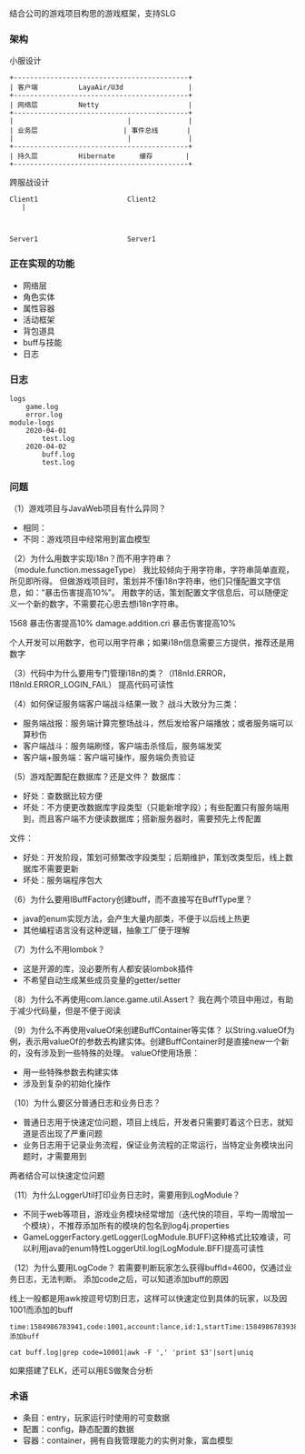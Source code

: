 结合公司的游戏项目构思的游戏框架，支持SLG


### 架构
小服设计
```
+-------------------------------------------+
| 客户端          LayaAir/U3d                |
+-------------------------------------------+
| 网络层          Netty                      |
+-------------------------------------------+
|                            |              |
| 业务层                     | 事件总线       |
|                            |              |
+-------------------------------------------+
| 持久层          Hibernate      缓存        |
+-------------------------------------------+
```


跨服战设计
```
Client1                      Client2
   |



Server1                      Server1

```

### 正在实现的功能
* 网络层
* 角色实体
* 属性容器
* 活动框架
* 背包道具
* buff与技能
* 日志

### 日志
```
logs
    game.log
    error.log
module-logs
    2020-04-01
        test.log
    2020-04-02
        buff.log
        test.log
```

### 问题

（1）游戏项目与JavaWeb项目有什么异同？
* 相同：
* 不同：游戏项目中经常用到富血模型

（2）为什么用数字实现i18n？而不用字符串？（module.function.messageType）
我比较倾向于用字符串，字符串简单直观，所见即所得。
但做游戏项目时，策划并不懂i18n字符串，他们只懂配置文字信息，如：“暴击伤害提高10%”。
用数字的话，策划配置文字信息后，可以随便定义一个新的数字，不需要花心思去想i18n字符串。

1568 暴击伤害提高10%
damage.addition.cri 暴击伤害提高10%

个人开发可以用数字，也可以用字符串；如果i18n信息需要三方提供，推荐还是用数字

（3）代码中为什么要用专门管理i18n的类？（I18nId.ERROR，I18nId.ERROR_LOGIN_FAIL）
提高代码可读性

（4）如何保证服务端客户端战斗结果一致？
战斗大致分为三类：
* 服务端战报：服务端计算完整场战斗，然后发给客户端播放；或者服务端可以算秒伤
* 客户端战斗：服务端刷怪，客户端击杀怪后，服务端发奖
* 客户端+服务端：客户端可操作，服务端负责验证

（5）游戏配置配在数据库？还是文件？
数据库：
* 好处：查数据比较方便
* 坏处：不方便更改数据库字段类型（只能新增字段）；有些配置只有服务端用到，而且客户端不方便读数据库；搭新服务器时，需要预先上传配置

文件：
* 好处：开发阶段，策划可频繁改字段类型；后期维护，策划改类型后，线上数据库不需要更新
* 坏处：服务端程序包大

（6）为什么要用IBuffFactory创建buff，而不直接写在BuffType里？
* java的enum实现方法，会产生大量内部类，不便于以后线上热更
* 其他编程语言没有这种逻辑，抽象工厂便于理解

（7）为什么不用lombok？
* 这是开源的库，没必要所有人都安装lombok插件
* 不希望自动生成某些成员变量的getter/setter

（8）为什么不再使用com.lance.game.util.Assert？
我在两个项目中用过，有助于减少代码量，但是不便于阅读

（9）为什么不再使用valueOf来创建BuffContainer等实体？
以String.valueOf为例，表示用valueOf的参数去构建实体。创建BuffContainer时是直接new一个新的，没有涉及到一些特殊的处理。
valueOf使用场景：
* 用一些特殊参数去构建实体
* 涉及到复杂的初始化操作

（10）为什么要区分普通日志和业务日志？
* 普通日志用于快速定位问题，项目上线后，开发者只需要盯着这个日志，就知道是否出现了严重问题
* 业务日志用于记录业务流程，保证业务流程的正常运行，当特定业务模块出问题时，才需要用到

两者结合可以快速定位问题

（11）为什么LoggerUtil打印业务日志时，需要用到LogModule？
* 不同于web等项目，游戏业务模块经常增加（迭代快的项目，平均一周增加一个模块），不推荐添加所有的模块的包名到log4j.properties
* GameLoggerFactory.getLogger(LogModule.BUFF)这种格式比较难读，可以利用java的enum特性LoggerUtil.log(LogModule.BFF)提高可读性

（12）为什么要用LogCode？
若需要判断玩家怎么获得buffId=4600，仅通过业务日志，无法判断。
添加code之后，可以知道添加buff的原因

线上一般都是用awk按逗号切割日志，这样可以快速定位到具体的玩家，以及因1001而添加的buff
```
time:1584986783941,code:1001,account:lance,id:1,startTime:1584986783938,duration:10000,endTime:1584986793938 添加buff

cat buff.log|grep code=10001|awk -F ',' 'print $3'|sort|uniq
```

如果搭建了ELK，还可以用ES做聚合分析

### 术语
* 条目：entry，玩家运行时使用的可变数据
* 配置：config，静态配置的数据
* 容器：container，拥有自我管理能力的实例对象，富血模型
